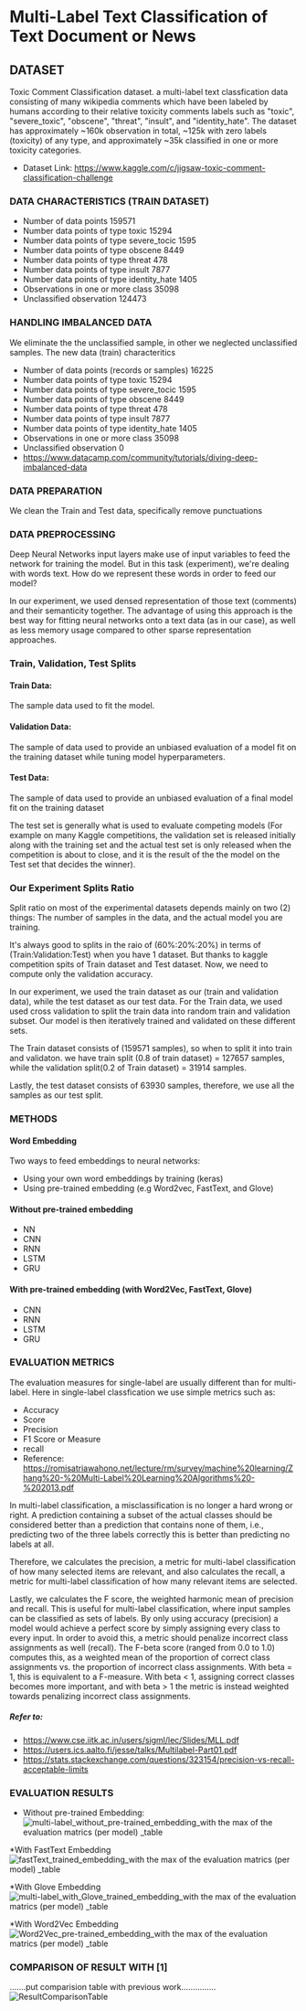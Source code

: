 # Multi-Label Text Classification of Text Document or News

## DATASET
Toxic Comment Classification dataset. a multi-label text classfication data consisting of many wikipedia comments which have been labeled by humans according to their relative toxicity comments labels such as "toxic", "severe_toxic", "obscene", "threat", "insult", and "identity_hate". The dataset has approximately ~160k observation in total, ~125k with zero labels (toxicity) of any type, and approximately ~35k classified in one or more toxicity categories.

* Dataset Link: https://www.kaggle.com/c/jigsaw-toxic-comment-classification-challenge


### DATA CHARACTERISTICS (TRAIN DATASET)
* Number of data points 159571
* Number data points of type toxic 15294
* Number data points of type severe_tocic 1595
* Number data points of type obscene 8449
* Number data points of type threat 478
* Number data points of type insult 7877
* Number data points of type identity_hate 1405
* Observations in one or more class 35098
* Unclassified observation 124473

### HANDLING IMBALANCED DATA
 We eliminate the the unclassified sample, in other we neglected unclassified samples. The new data (train) characteritics
 * Number of data points (records or samples) 16225
 * Number data points of type toxic 15294
 * Number data points of type severe_tocic 1595
 * Number data points of type obscene 8449
 * Number data points of type threat 478
 * Number data points of type insult 7877
 * Number data points of type identity_hate 1405
 * Observations in one or more class 35098
 * Unclassified observation 0
 * https://www.datacamp.com/community/tutorials/diving-deep-imbalanced-data 

### DATA PREPARATION
 We clean the Train and Test data, specifically remove punctuations
 
 
### DATA PREPROCESSING
Deep Neural Networks input layers make use of input variables to feed the network for training the model. But in this task (experiment), we're dealing with words text. How do we represent these words in order to feed our model?

In our experiment, we used densed representation of those text (comments) and their semanticity together. The advantage of using this approach is the best way for fitting neural networks onto a text data (as in our case), as well as less memory usage compared to other sparse representation approaches.

### Train, Validation, Test Splits

#### Train Data:
The sample data used to fit the model.

#### Validation Data:
The sample of data used to provide an unbiased evaluation of a model fit on the training dataset while tuning model hyperparameters.

#### Test Data:
The sample of data used to provide an unbiased evaluation of a final model fit on the training dataset

The test set is generally what is used to evaluate competing models (For example on many Kaggle competitions, the validation set is released initially along with the training set and the actual test set is only released when the competition is about to close, and it is the result of the the model on the Test set that decides the winner).

### Our Experiment Splits Ratio
Split ratio on most of the experimental datasets depends mainly on two (2) things: The number of samples in the data, and the actual model you are training.

It's always good to splits in the raio of (60%:20%:20%) in terms of (Train:Validation:Test) when you have 1 dataset. But thanks to kaggle competition spits of Train dataset and Test dataset. Now, we need to compute only the validation accuracy.

In our experiment, we used the train dataset as our (train and validation data), while the test dataset as our test data.
For the Train data, we used used cross validation to split the train data into random train and validation subset. Our model is then iteratively trained and validated on these different sets.

The Train dataset consists of (159571 samples), so when to split it into train and validaton. we have train split (0.8 of train dataset) = 127657 samples, while the validation split(0.2 of Train dataset) = 31914 samples.

Lastly, the test dataset consists of 63930 samples, therefore, we use all the samples as our test split.


### METHODS

#### Word Embedding
Two ways to feed embeddings to neural networks:

* Using your own word embeddings by training (keras)
* Using pre-trained embedding (e.g Word2vec, FastText, and Glove)


#### Without pre-trained embedding
* NN
* CNN 
* RNN
* LSTM
* GRU

#### With pre-trained embedding (with Word2Vec, FastText, Glove)
* CNN 
* RNN
* LSTM
* GRU


### EVALUATION METRICS
The evaluation measures for single-label are usually different than for multi-label. Here in single-label classfication we use simple metrics such as: 

* Accuracy
* Score
* Precision
* F1 Score or Measure
* recall
* Reference: https://romisatriawahono.net/lecture/rm/survey/machine%20learning/Zhang%20-%20Multi-Label%20Learning%20Algorithms%20-%202013.pdf

In multi-label classification, a misclassification is no longer a hard wrong or right. A prediction containing a subset of the actual classes should be considered better than a prediction that contains none of them, i.e., predicting two of the three labels correctly this is better than predicting no labels at all.

Therefore, we calculates the precision, a metric for multi-label classification of how many selected items are relevant, and also calculates the recall, a metric for multi-label classification of how many relevant items are selected.

Lastly, we calculates the F score, the weighted harmonic mean of precision and recall. This is useful for multi-label classification, where input samples can be classified as sets of labels. By only using accuracy (precision) a model would achieve a perfect score by simply assigning every class to every input. In order to avoid this, a metric should penalize incorrect class assignments as well (recall). The F-beta score (ranged from 0.0 to 1.0) computes this, as a weighted mean of the proportion of correct class assignments vs. the proportion of incorrect class assignments. With beta = 1, this is equivalent to a F-measure. With beta < 1, assigning correct classes becomes more important, and with beta > 1 the metric is instead weighted towards penalizing incorrect class assignments.

##### Refer to: 
* https://www.cse.iitk.ac.in/users/sigml/lec/Slides/MLL.pdf
* https://users.ics.aalto.fi/jesse/talks/Multilabel-Part01.pdf
* https://stats.stackexchange.com/questions/323154/precision-vs-recall-acceptable-limits

### EVALUATION RESULTS

* Without pre-trained Embedding:
![multi-label_without_pre-trained_embedding_with the max of the evaluation matrics (per model) _table](https://user-images.githubusercontent.com/27901245/58405022-2ad77800-806f-11e9-86a7-ef56a2142242.png)

*With FastText Embedding
![fastText_trained_embedding_with the max of the evaluation matrics (per model) _table](https://user-images.githubusercontent.com/27901245/58405191-8dc90f00-806f-11e9-932b-4c62e2b8b16f.png)

*With Glove Embedding
![multi-label_with_Glove_trained_embedding_with the max of the evaluation matrics (per model) _table](https://user-images.githubusercontent.com/27901245/58404959-0a0f2280-806f-11e9-85b7-8d4164240290.png)

*With Word2Vec Embedding
![Word2Vec_pre-trained_embedding_with the max of the evaluation matrics (per model) _table](https://user-images.githubusercontent.com/27901245/58404940-fe236080-806e-11e9-9aa1-4cef1af48697.png)



### COMPARISON OF RESULT WITH [1]

.......put comparision table with previous work...............
![ResultComparisonTable](https://user-images.githubusercontent.com/27901245/64582969-ff676780-d397-11e9-8c77-c289352ab4b3.png)

